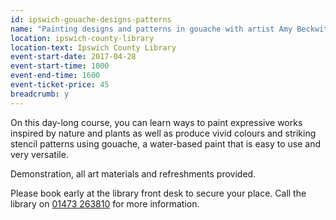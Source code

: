 ```yaml
---
id: ipswich-gouache-designs-patterns
name: "Painting designs and patterns in gouache with artist Amy Beckwith"
location: ipswich-county-library
location-text: Ipswich County Library
event-start-date: 2017-04-28
event-start-time: 1000
event-end-time: 1600
event-ticket-price: 45
breadcrumb: y
---
```


On this day-long course, you can learn ways to paint expressive works inspired by nature and plants as well as produce vivid colours and striking stencil patterns using gouache, a water-based paint that is easy to use and very versatile.

Demonstration, all art materials and refreshments provided.

Please book early at the library front desk to secure your place. Call the library on [01473 263810](tel:01473263810) for more information.

